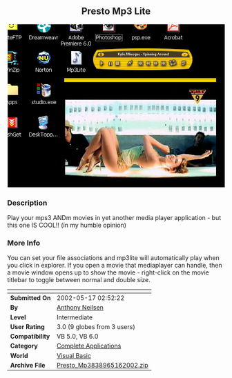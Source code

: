 ﻿<div align="center">

## Presto Mp3 Lite

<img src="PIC2002516133759.jpg">
</div>

### Description

Play your mps3 ANDm movies in yet another media player application - but this one IS COOL!! (in my humble opinion)
 
### More Info
 
You can set your file associations and mp3lite will automatically play when you click in explorer. If you open a movie that mediaplayer can handle, then a movie window opens up to show the movie - right-click on the movie titlebar to toggle between normal and double size.


<span>             |<span>
---                |---
**Submitted On**   |2002-05-17 02:52:22
**By**             |[Anthony Neilsen](https://github.com/Planet-Source-Code/PSCIndex/blob/master/ByAuthor/anthony-neilsen.md)
**Level**          |Intermediate
**User Rating**    |3.0 (9 globes from 3 users)
**Compatibility**  |VB 5\.0, VB 6\.0
**Category**       |[Complete Applications](https://github.com/Planet-Source-Code/PSCIndex/blob/master/ByCategory/complete-applications__1-27.md)
**World**          |[Visual Basic](https://github.com/Planet-Source-Code/PSCIndex/blob/master/ByWorld/visual-basic.md)
**Archive File**   |[Presto\_Mp3838965162002\.zip](https://github.com/Planet-Source-Code/anthony-neilsen-presto-mp3-lite__1-34849/archive/master.zip)








